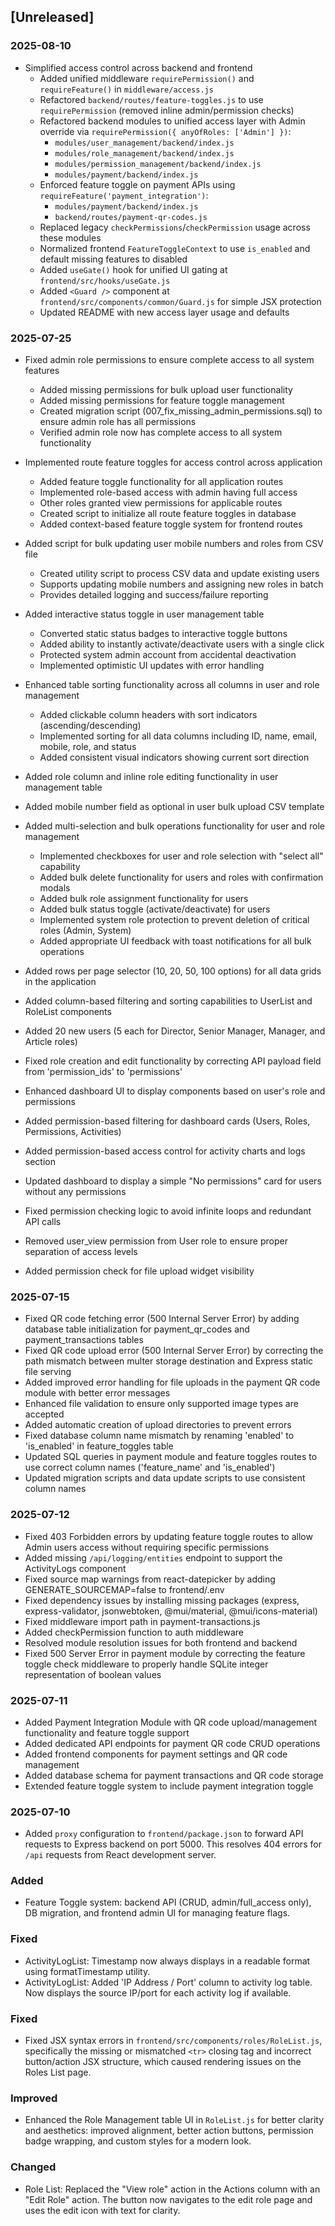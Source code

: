 ## [Unreleased]

### 2025-08-10
- Simplified access control across backend and frontend
  - Added unified middleware `requirePermission()` and `requireFeature()` in `middleware/access.js`
  - Refactored `backend/routes/feature-toggles.js` to use `requirePermission` (removed inline admin/permission checks)
  - Refactored backend modules to unified access layer with Admin override via `requirePermission({ anyOfRoles: ['Admin'] })`:
    - `modules/user_management/backend/index.js`
    - `modules/role_management/backend/index.js`
    - `modules/permission_management/backend/index.js`
    - `modules/payment/backend/index.js`
  - Enforced feature toggle on payment APIs using `requireFeature('payment_integration')`:
    - `modules/payment/backend/index.js`
    - `backend/routes/payment-qr-codes.js`
  - Replaced legacy `checkPermissions`/`checkPermission` usage across these modules
  - Normalized frontend `FeatureToggleContext` to use `is_enabled` and default missing features to disabled
  - Added `useGate()` hook for unified UI gating at `frontend/src/hooks/useGate.js`
  - Added `<Guard />` component at `frontend/src/components/common/Guard.js` for simple JSX protection
  - Updated README with new access layer usage and defaults

### 2025-07-25
- Fixed admin role permissions to ensure complete access to all system features
  - Added missing permissions for bulk upload user functionality
  - Added missing permissions for feature toggle management
  - Created migration script (007_fix_missing_admin_permissions.sql) to ensure admin role has all permissions
  - Verified admin role now has complete access to all system functionality
- Implemented route feature toggles for access control across application
  - Added feature toggle functionality for all application routes
  - Implemented role-based access with admin having full access
  - Other roles granted view permissions for applicable routes
  - Created script to initialize all route feature toggles in database
  - Added context-based feature toggle system for frontend routes

- Added script for bulk updating user mobile numbers and roles from CSV file
  - Created utility script to process CSV data and update existing users
  - Supports updating mobile numbers and assigning new roles in batch
  - Provides detailed logging and success/failure reporting
- Added interactive status toggle in user management table
  - Converted static status badges to interactive toggle buttons
  - Added ability to instantly activate/deactivate users with a single click
  - Protected system admin account from accidental deactivation
  - Implemented optimistic UI updates with error handling
- Enhanced table sorting functionality across all columns in user and role management
  - Added clickable column headers with sort indicators (ascending/descending)
  - Implemented sorting for all data columns including ID, name, email, mobile, role, and status
  - Added consistent visual indicators showing current sort direction
- Added role column and inline role editing functionality in user management table
- Added mobile number field as optional in user bulk upload CSV template
- Added multi-selection and bulk operations functionality for user and role management
  - Implemented checkboxes for user and role selection with "select all" capability
  - Added bulk delete functionality for users and roles with confirmation modals
  - Added bulk role assignment functionality for users
  - Added bulk status toggle (activate/deactivate) for users
  - Implemented system role protection to prevent deletion of critical roles (Admin, System)
  - Added appropriate UI feedback with toast notifications for all bulk operations
- Added rows per page selector (10, 20, 50, 100 options) for all data grids in the application
- Added column-based filtering and sorting capabilities to UserList and RoleList components
- Added 20 new users (5 each for Director, Senior Manager, Manager, and Article roles)
- Fixed role creation and edit functionality by correcting API payload field from 'permission_ids' to 'permissions'
- Enhanced dashboard UI to display components based on user's role and permissions
- Added permission-based filtering for dashboard cards (Users, Roles, Permissions, Activities)
- Added permission-based access control for activity charts and logs section
- Updated dashboard to display a simple "No permissions" card for users without any permissions
- Fixed permission checking logic to avoid infinite loops and redundant API calls
- Removed user_view permission from User role to ensure proper separation of access levels
- Added permission check for file upload widget visibility

### 2025-07-15
- Fixed QR code fetching error (500 Internal Server Error) by adding database table initialization for payment_qr_codes and payment_transactions tables
- Fixed QR code upload error (500 Internal Server Error) by correcting the path mismatch between multer storage destination and Express static file serving
- Added improved error handling for file uploads in the payment QR code module with better error messages
- Enhanced file validation to ensure only supported image types are accepted
- Added automatic creation of upload directories to prevent errors
- Fixed database column name mismatch by renaming 'enabled' to 'is_enabled' in feature_toggles table
- Updated SQL queries in payment module and feature toggles routes to use correct column names ('feature_name' and 'is_enabled')
- Updated migration scripts and data update scripts to use consistent column names

### 2025-07-12
- Fixed 403 Forbidden errors by updating feature toggle routes to allow Admin users access without requiring specific permissions
- Added missing `/api/logging/entities` endpoint to support the ActivityLogs component
- Fixed source map warnings from react-datepicker by adding GENERATE_SOURCEMAP=false to frontend/.env
- Fixed dependency issues by installing missing packages (express, express-validator, jsonwebtoken, @mui/material, @mui/icons-material)
- Fixed middleware import path in payment-transactions.js
- Added checkPermission function to auth middleware
- Resolved module resolution issues for both frontend and backend
- Fixed 500 Server Error in payment module by correcting the feature toggle check middleware to properly handle SQLite integer representation of boolean values

### 2025-07-11
- Added Payment Integration Module with QR code upload/management functionality and feature toggle support
- Added dedicated API endpoints for payment QR code CRUD operations
- Added frontend components for payment settings and QR code management
- Added database schema for payment transactions and QR code storage
- Extended feature toggle system to include payment integration toggle

### 2025-07-10
- Added `proxy` configuration to `frontend/package.json` to forward API requests to Express backend on port 5000. This resolves 404 errors for `/api` requests from React development server.

### Added
- Feature Toggle system: backend API (CRUD, admin/full_access only), DB migration, and frontend admin UI for managing feature flags.
### Fixed
- ActivityLogList: Timestamp now always displays in a readable format using formatTimestamp utility.
- ActivityLogList: Added 'IP Address / Port' column to activity log table. Now displays the source IP/port for each activity log if available.

### Fixed
- Fixed JSX syntax errors in `frontend/src/components/roles/RoleList.js`, specifically the missing or mismatched `<tr>` closing tag and incorrect button/action JSX structure, which caused rendering issues on the Roles List page.

### Improved
- Enhanced the Role Management table UI in `RoleList.js` for better clarity and aesthetics: improved alignment, better action buttons, permission badge wrapping, and custom styles for a modern look.

### Changed
- Role List: Replaced the "View role" action in the Actions column with an "Edit Role" action. The button now navigates to the edit role page and uses the edit icon with text for clarity.

